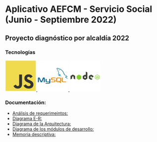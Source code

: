 # Aplicativo AEFCM - Servicio Social (Junio - Septiembre 2022)

## Proyecto diagnóstico por alcaldía 2022
### Tecnologías
<p align="left"> 
  <a href="https://developer.mozilla.org/en-US/docs/Web/JavaScript" target="_blank" rel="noreferrer"> 
    <img src="https://raw.githubusercontent.com/devicons/devicon/master/icons/javascript/javascript-original.svg" alt="javascript" width="100" height="100"/> 
  </a> 
  <a href="https://www.mysql.com/" target="_blank" rel="noreferrer"> 
    <img src="https://raw.githubusercontent.com/devicons/devicon/master/icons/mysql/mysql-original-wordmark.svg" alt="mysql" width="100" height="100"/> 
  </a> 
  <a href="https://nodejs.org" target="_blank" rel="noreferrer"> 
    <img src="https://raw.githubusercontent.com/devicons/devicon/master/icons/nodejs/nodejs-original-wordmark.svg" alt="nodejs" width="100" height="100"/> 
  </a> 
</p>

### Documentación:
- [Análisis de requerimeintos:](https://docs.google.com/document/d/1E_jOxedGptUz-hygntTPHCW-s2ie9lzNXSW6B14_LDE/edit?usp=share_link)
- [Diagrama E-R:](https://drive.google.com/file/d/1ZP-o__xmQ3vPescvBl81MJnkXh9B9T06/view?usp=share_link)
- [Diagrama de la Arquitectura:](https://drive.google.com/file/d/1qeY2KM1PY2dPdwWXws1Ab6vYApk_yxg4/view?usp=share_link)
- [Diagrama de los módulos de desarrollo:](https://drive.google.com/file/d/1pBfxW_9O_qOu-8m694B3na5tpUVmDvt0/view?usp=share_link)
- [Memoria descriptiva:](https://docs.google.com/document/d/1UXCv4C3U88atoXnVb8angdBkeULQRkJvdJwnOXl22Vk/edit?usp=share_link)
